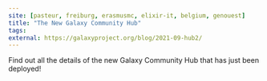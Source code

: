 ```yaml
---
site: [pasteur, freiburg, erasmusmc, elixir-it, belgium, genouest]
title: "The New Galaxy Community Hub"
tags: 
external: https://galaxyproject.org/blog/2021-09-hub2/
---
```


Find out all the details of the new Galaxy Community Hub that has just been deployed!
